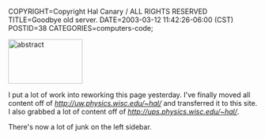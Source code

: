 COPYRIGHT=Copyright Hal Canary / ALL RIGHTS RESERVED
TITLE=Goodbye old server.
DATE=2003-03-12 11:42:26-06:00 (CST)
POSTID=38
CATEGORIES=computers-code;

<img src="/art/kc2_s.jpg" alt="abstract" width="150" height="90" />

I put a lot of work into reworking this page yesterday. I've finally moved all content off of _http://uw.physics.wisc.edu/~hal/_ and transferred it to this site. I also grabbed a lot of content off of _http://ups.physics.wisc.edu/~hal/_.

There's now a lot of junk on the left sidebar.


